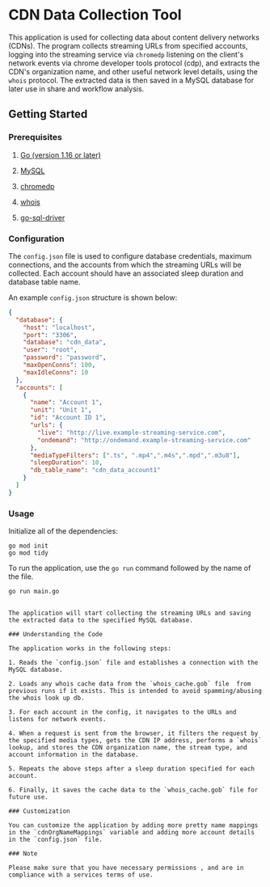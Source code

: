 # CDN Data Collection Tool

This application is used for collecting data about content delivery networks (CDNs). The program collects streaming URLs from specified accounts, logging into the streaming service via `chromedp`  listening on the client's network events via chrome developer tools protocol (cdp), and extracts the CDN's organization name, and other useful network level details, using the `whois` protocol. The extracted data is then saved in a MySQL database for later use in share and workflow analysis.

## Getting Started

### Prerequisites

1. [Go (version 1.16 or later)](https://golang.org/dl/)

2. [MySQL](https://dev.mysql.com/downloads/mysql/)

3. [chromedp](https://github.com/chromedp/chromedp)

4. [whois](https://github.com/likexian/whois)

5. [go-sql-driver](https://github.com/go-sql-driver/mysql)

### Configuration

The `config.json` file is used to configure database credentials, maximum connections, and the accounts from which the streaming URLs will be collected. Each account should have an associated sleep duration and database table name.

An example `config.json` structure is shown below:

```json
{
  "database": {
    "host": "localhost",
    "port": "3306",
    "database": "cdn_data",
    "user": "root",
    "password": "password",
    "maxOpenConns": 100,
    "maxIdleConns": 10
  },
  "accounts": [
    {
      "name": "Account 1",
      "unit": "Unit 1",
      "id": "Account ID 1",
      "urls": {
        "live": "http://live.example-streaming-service.com",
        "ondemand": "http://ondemand.example-streaming-service.com"
      },
      "mediaTypeFilters": [".ts", ".mp4",".m4s",".mpd",".m3u8"],
      "sleepDuration": 10,
      "db_table_name": "cdn_data_account1"
    }
  ]
}
```

### Usage

Initialize all of the dependencies: 
```
go mod init
go mod tidy
```

To run the application, use the `go run` command followed by the name of the file.

```bash
go run main.go
```
```

The application will start collecting the streaming URLs and saving the extracted data to the specified MySQL database.

### Understanding the Code

The application works in the following steps:

1. Reads the `config.json` file and establishes a connection with the MySQL database.

2. Loads any whois cache data from the `whois_cache.gob` file  from previous runs if it exists. This is intended to avoid spamming/abusing the whois look up db.

3. For each account in the config, it navigates to the URLs and listens for network events.

4. When a request is sent from the browser, it filters the request by the specified media types, gets the CDN IP address, performs a `whois` lookup, and stores the CDN organization name, the stream type, and account information in the database.

5. Repeats the above steps after a sleep duration specified for each account.

6. Finally, it saves the cache data to the `whois_cache.gob` file for future use.

### Customization

You can customize the application by adding more pretty name mappings in the `cdnOrgNameMappings` variable and adding more account details in the `config.json` file.

### Note

Please make sure that you have necessary permissions , and are in compliance with a services terms of use.
